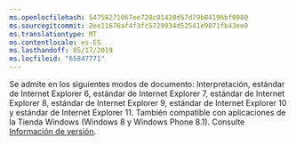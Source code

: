 ```yaml
---
ms.openlocfilehash: 54758271067ee720c01420d57d79b84196bf0980
ms.sourcegitcommit: 2ee11676af4f3fc5729934d52541e9871fb43ee9
ms.translationtype: MT
ms.contentlocale: es-ES
ms.lasthandoff: 05/17/2019
ms.locfileid: "65847771"
---
```

Se admite en los siguientes modos de documento: Interpretación, estándar de Internet Explorer 6, estándar de Internet Explorer 7, estándar de Internet Explorer 8, estándar de Internet Explorer 9, estándar de Internet Explorer 10 y estándar de Internet Explorer 11. También compatible con aplicaciones de la Tienda Windows (Windows 8 y Windows Phone 8.1). Consulte [Información de versión](../../../javascript/reference/javascript-version-information.md).